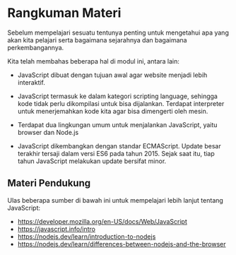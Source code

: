# Rangkuman Materi

Sebelum mempelajari sesuatu tentunya penting untuk mengetahui apa yang akan kita pelajari
serta bagaimana sejarahnya dan bagaimana perkembangannya.

Kita telah membahas beberapa hal di modul ini, antara lain:

- JavaScript dibuat dengan tujuan awal agar website menjadi lebih interaktif.

- JavaScript termasuk ke dalam kategori scripting language, sehingga kode tidak perlu
dikompilasi untuk bisa dijalankan. Terdapat interpreter untuk menerjemahkan kode kita
agar bisa dimengerti oleh mesin.

- Terdapat dua lingkungan umum untuk menjalankan JavaScript, yaitu browser dan Node.js

- JavaScript dikembangkan dengan standar ECMAScript. Update besar terakhir tersaji dalam
versi ES6 pada tahun 2015. Sejak saat itu, tiap tahun JavaScript melakukan update
bersifat minor.

## Materi Pendukung
Ulas beberapa sumber di bawah ini untuk mempelajari lebih lanjut tentang JavaScript:

- https://developer.mozilla.org/en-US/docs/Web/JavaScript
- https://javascript.info/intro
- https://nodejs.dev/learn/introduction-to-nodejs
- https://nodejs.dev/learn/differences-between-nodejs-and-the-browser

